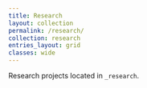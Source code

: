 ```yaml
---
title: Research
layout: collection
permalink: /research/
collection: research
entries_layout: grid
classes: wide
---
```


Research projects located in `_research`.
